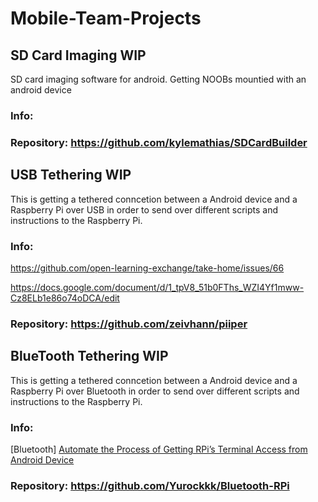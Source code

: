 # Mobile-Team-Projects

## SD Card Imaging WIP
SD card imaging software for android. Getting NOOBs mountied with an android device

### Info:

### Repository: https://github.com/kylemathias/SDCardBuilder

## USB Tethering WIP
This is getting a tethered conncetion between a Android device and a Raspberry Pi over USB in order to send over different scripts and instructions to the Raspberry Pi.

### Info: 

  https://github.com/open-learning-exchange/take-home/issues/66
  
  https://docs.google.com/document/d/1_tpV8_51b0FThs_WZI4Yf1mww-Cz8ELb1e86o74oDCA/edit

### Repository: https://github.com/zeivhann/piiper

## BlueTooth Tethering WIP
This is getting a tethered conncetion between a Android device and a Raspberry Pi over Bluetooth in order to send over different scripts and instructions to the Raspberry Pi.

### Info:

  [Bluetooth] [Automate the Process of Getting RPi’s Terminal Access from Android Device](https://docs.google.com/document/d/1x_HNuHDNBnZj_1SVIXS2bfPZnRBI3lDthm0phlhwshI/edit?usp=sharing)

### Repository: https://github.com/Yurockkk/Bluetooth-RPi
